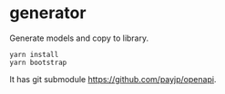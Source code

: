 # generator

Generate models and copy to library.

```shell
yarn install
yarn bootstrap
```

It has git submodule https://github.com/payjp/openapi.

